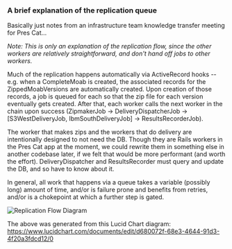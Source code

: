 ### A brief explanation of the replication queue

Basically just notes from an infrastructure team knowledge transfer meeting for Pres Cat...

_Note: This is only an explanation of the replication flow, since the other workers are relatively straightforward, and don't hand off jobs to other workers._

Much of the replication happens automatically via ActiveRecord hooks -- e.g. when a CompleteMoab is created, the associated records for the ZippedMoabVersions are automatically created. Upon creation of those records, a job is queued for each so that the zip file for each version eventually gets created. After that, each worker calls the next worker in the chain upon success (ZipmakerJob -> DeliveryDispatcherJob -> [S3WestDeliveryJob, IbmSouthDeliveryJob] -> ResultsRecorderJob).

The worker that makes zips and the workers that do delivery are intentionally designed to not need the DB. Though they are Rails workers in the Pres Cat app at the moment, we could rewrite them in something else in another codebase later, if we felt that would be more performant (and worth the effort). DeliveryDispatcher and ResultsRecorder must query and update the DB, and so have to know about it.

In general, all work that happens via a queue takes a variable (possibly long) amount of time, and/or is failure prone and benefits from retries, and/or is a chokepoint at which a further step is gated.

![Replication Flow Diagram](replication_flow_diagram_2019-04-24.png)

The above was generated from this Lucid Chart diagram: https://www.lucidchart.com/documents/edit/d680072f-68e3-4644-91d3-4f20a3fdcd12/0
